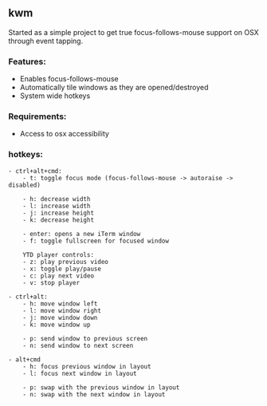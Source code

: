 ## kwm

Started as a simple project to get true focus-follows-mouse support on OSX through event tapping.

### Features:
- Enables focus-follows-mouse
- Automatically tile windows as they are opened/destroyed
- System wide hotkeys

### Requirements:
- Access to osx accessibility

### hotkeys:
    - ctrl+alt+cmd:
        - t: toggle focus mode (focus-follows-mouse -> autoraise -> disabled)

        - h: decrease width
        - l: increase width
        - j: increase height
        - k: decrease height

        - enter: opens a new iTerm window
        - f: toggle fullscreen for focused window

        YTD player controls:
        - z: play previous video
        - x: toggle play/pause
        - c: play next video
        - v: stop player

    - ctrl+alt:
        - h: move window left
        - l: move window right
        - j: move window down
        - k: move window up

        - p: send window to previous screen
        - n: send window to next screen

    - alt+cmd
        - h: focus previous window in layout
        - l: focus next window in layout

        - p: swap with the previous window in layout
        - n: swap with the next window in layout
